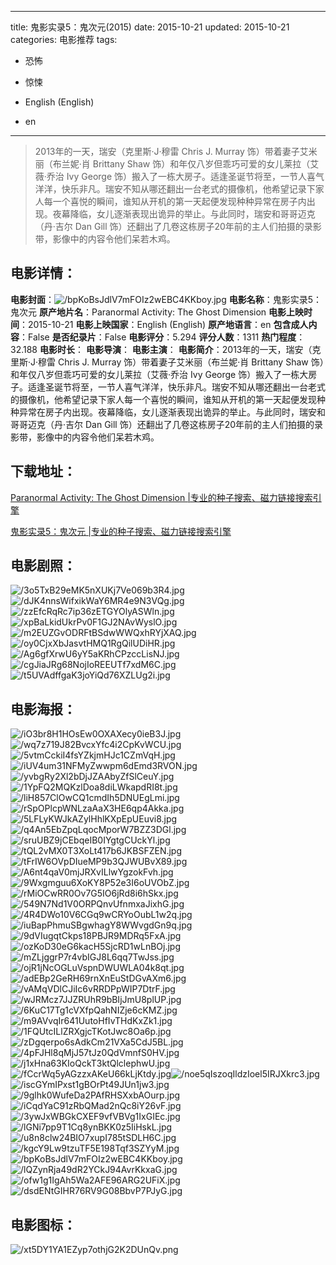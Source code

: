 
---
title: 鬼影实录5：鬼次元(2015)
date: 2015-10-21
updated: 2015-10-21
categories: 电影推荐
tags:
- 恐怖
- 惊悚

- English (English)
- en
---


> 2013年的一天，瑞安（克里斯·J·穆雷 Chris J. Murray 饰）带着妻子艾米丽（布兰妮·肖 Brittany Shaw 饰）和年仅八岁但乖巧可爱的女儿莱拉（艾薇·乔治 Ivy George 饰）搬入了一栋大房子。适逢圣诞节将至，一节人喜气洋洋，快乐非凡。瑞安不知从哪还翻出一台老式的摄像机，他希望记录下家人每一个喜悦的瞬间，谁知从开机的第一天起便发现种种异常在房子内出现。夜幕降临，女儿逐渐表现出诡异的举止。与此同时，瑞安和哥哥迈克（丹·吉尔 Dan Gill 饰）还翻出了几卷这栋房子20年前的主人们拍摄的录影带，影像中的内容令他们呆若木鸡。

## **电影详情**：

**电影封面**：<img src="https://image.tmdb.org/t/p/w200/bpKoBsJdlV7mFOIz2wEBC4KKboy.jpg" alt="/bpKoBsJdlV7mFOIz2wEBC4KKboy.jpg" title="/bpKoBsJdlV7mFOIz2wEBC4KKboy.jpg">
**电影名称**：鬼影实录5：鬼次元
**原产地片名**：Paranormal Activity: The Ghost Dimension
**电影上映时间**：2015-10-21
**电影上映国家**：English (English)
**原产地语言**：en
**包含成人内容**：False
**是否纪录片**：False
**电影评分**：5.294
**评分人数**：1311
**热门程度**：32.188
**电影时长**：
**电影导演**：
**电影主演**：
**电影简介**：2013年的一天，瑞安（克里斯·J·穆雷 Chris J. Murray 饰）带着妻子艾米丽（布兰妮·肖 Brittany Shaw 饰）和年仅八岁但乖巧可爱的女儿莱拉（艾薇·乔治 Ivy George 饰）搬入了一栋大房子。适逢圣诞节将至，一节人喜气洋洋，快乐非凡。瑞安不知从哪还翻出一台老式的摄像机，他希望记录下家人每一个喜悦的瞬间，谁知从开机的第一天起便发现种种异常在房子内出现。夜幕降临，女儿逐渐表现出诡异的举止。与此同时，瑞安和哥哥迈克（丹·吉尔 Dan Gill 饰）还翻出了几卷这栋房子20年前的主人们拍摄的录影带，影像中的内容令他们呆若木鸡。

## **下载地址**：
[Paranormal Activity: The Ghost Dimension |专业的种子搜索、磁力链接搜索引擎](https://movie.amd794.com:2083/?search=Paranormal%20Activity%3A%20The%20Ghost%20Dimension&ordering=&mode=match_phrase&page_size=10&page=1)

[鬼影实录5：鬼次元 |专业的种子搜索、磁力链接搜索引擎](https://movie.amd794.com:2083/?search=%E9%AC%BC%E5%BD%B1%E5%AE%9E%E5%BD%955%EF%BC%9A%E9%AC%BC%E6%AC%A1%E5%85%83&ordering=&mode=match_phrase&page_size=10&page=1)
 

## **电影剧照**：
<img src="https://image.tmdb.org/t/p/original/3o5TxB29eMK5nXUKj7Ve069b3R4.jpg" alt="/3o5TxB29eMK5nXUKj7Ve069b3R4.jpg" title="/3o5TxB29eMK5nXUKj7Ve069b3R4.jpg"><img src="https://image.tmdb.org/t/p/original/dJK4nnsWifxikWaY6MR4e9N3VQg.jpg" alt="/dJK4nnsWifxikWaY6MR4e9N3VQg.jpg" title="/dJK4nnsWifxikWaY6MR4e9N3VQg.jpg"><img src="https://image.tmdb.org/t/p/original/zzEfcRqRc7ip36zETGYOlyASWln.jpg" alt="/zzEfcRqRc7ip36zETGYOlyASWln.jpg" title="/zzEfcRqRc7ip36zETGYOlyASWln.jpg"><img src="https://image.tmdb.org/t/p/original/xpBaLkidUkrPv0F1GJ2NAvWyslO.jpg" alt="/xpBaLkidUkrPv0F1GJ2NAvWyslO.jpg" title="/xpBaLkidUkrPv0F1GJ2NAvWyslO.jpg"><img src="https://image.tmdb.org/t/p/original/m2EUZGvODRFtBSdwWWQxhRYjXAQ.jpg" alt="/m2EUZGvODRFtBSdwWWQxhRYjXAQ.jpg" title="/m2EUZGvODRFtBSdwWWQxhRYjXAQ.jpg"><img src="https://image.tmdb.org/t/p/original/oy0CjxXbJasvtHMQ1RgQilUDiHR.jpg" alt="/oy0CjxXbJasvtHMQ1RgQilUDiHR.jpg" title="/oy0CjxXbJasvtHMQ1RgQilUDiHR.jpg"><img src="https://image.tmdb.org/t/p/original/Ag6gfXrwU6yY5aKRhCPzccLisNJ.jpg" alt="/Ag6gfXrwU6yY5aKRhCPzccLisNJ.jpg" title="/Ag6gfXrwU6yY5aKRhCPzccLisNJ.jpg"><img src="https://image.tmdb.org/t/p/original/cgJiaJRg68NojIoREEUTf7xdM6C.jpg" alt="/cgJiaJRg68NojIoREEUTf7xdM6C.jpg" title="/cgJiaJRg68NojIoREEUTf7xdM6C.jpg"><img src="https://image.tmdb.org/t/p/original/t5UVAdffgaK3joYiQd76XZLUg2i.jpg" alt="/t5UVAdffgaK3joYiQd76XZLUg2i.jpg" title="/t5UVAdffgaK3joYiQd76XZLUg2i.jpg">

## **电影海报**：
<img src="https://image.tmdb.org/t/p/original/iO3br8H1HOsEw0OXAXecy0ieB3J.jpg" alt="/iO3br8H1HOsEw0OXAXecy0ieB3J.jpg" title="/iO3br8H1HOsEw0OXAXecy0ieB3J.jpg"><img src="https://image.tmdb.org/t/p/original/wq7z719J82BvcxYfc4i2CpKvWCU.jpg" alt="/wq7z719J82BvcxYfc4i2CpKvWCU.jpg" title="/wq7z719J82BvcxYfc4i2CpKvWCU.jpg"><img src="https://image.tmdb.org/t/p/original/5vtmCckiI4fsYZkjmHJc1CZmVqH.jpg" alt="/5vtmCckiI4fsYZkjmHJc1CZmVqH.jpg" title="/5vtmCckiI4fsYZkjmHJc1CZmVqH.jpg"><img src="https://image.tmdb.org/t/p/original/iUV4um31NFMyZwwpm6dEmd3RVON.jpg" alt="/iUV4um31NFMyZwwpm6dEmd3RVON.jpg" title="/iUV4um31NFMyZwwpm6dEmd3RVON.jpg"><img src="https://image.tmdb.org/t/p/original/yvbgRy2Xl2bDjJZAAbyZfSlCeuY.jpg" alt="/yvbgRy2Xl2bDjJZAAbyZfSlCeuY.jpg" title="/yvbgRy2Xl2bDjJZAAbyZfSlCeuY.jpg"><img src="https://image.tmdb.org/t/p/original/1YpFQ2MQKzlDoa8diLWkapdRI8t.jpg" alt="/1YpFQ2MQKzlDoa8diLWkapdRI8t.jpg" title="/1YpFQ2MQKzlDoa8diLWkapdRI8t.jpg"><img src="https://image.tmdb.org/t/p/original/liH857ClOwCQ1cmdIh5DNUEgLmi.jpg" alt="/liH857ClOwCQ1cmdIh5DNUEgLmi.jpg" title="/liH857ClOwCQ1cmdIh5DNUEgLmi.jpg"><img src="https://image.tmdb.org/t/p/original/rSpOPlcpWNLzaAaX3HE6qp4Akka.jpg" alt="/rSpOPlcpWNLzaAaX3HE6qp4Akka.jpg" title="/rSpOPlcpWNLzaAaX3HE6qp4Akka.jpg"><img src="https://image.tmdb.org/t/p/original/5LFLyKWJkAZylHhlKXpEpUEuvi8.jpg" alt="/5LFLyKWJkAZylHhlKXpEpUEuvi8.jpg" title="/5LFLyKWJkAZylHhlKXpEpUEuvi8.jpg"><img src="https://image.tmdb.org/t/p/original/q4An5EbZpqLqocMporW7BZZ3DGl.jpg" alt="/q4An5EbZpqLqocMporW7BZZ3DGl.jpg" title="/q4An5EbZpqLqocMporW7BZZ3DGl.jpg"><img src="https://image.tmdb.org/t/p/original/sruUBZ9jCEbqeIB0IYgtgCUckYl.jpg" alt="/sruUBZ9jCEbqeIB0IYgtgCUckYl.jpg" title="/sruUBZ9jCEbqeIB0IYgtgCUckYl.jpg"><img src="https://image.tmdb.org/t/p/original/tQL2vMX0T3XoLt417b6JKBSFZEN.jpg" alt="/tQL2vMX0T3XoLt417b6JKBSFZEN.jpg" title="/tQL2vMX0T3XoLt417b6JKBSFZEN.jpg"><img src="https://image.tmdb.org/t/p/original/tFrIW6OVpDIueMP9b3QJWUBvX89.jpg" alt="/tFrIW6OVpDIueMP9b3QJWUBvX89.jpg" title="/tFrIW6OVpDIueMP9b3QJWUBvX89.jpg"><img src="https://image.tmdb.org/t/p/original/A6nt4qaV0mjJRXvILlwYgzokFvh.jpg" alt="/A6nt4qaV0mjJRXvILlwYgzokFvh.jpg" title="/A6nt4qaV0mjJRXvILlwYgzokFvh.jpg"><img src="https://image.tmdb.org/t/p/original/9Wxgmguu6XoKY8P52e3I6oUVObZ.jpg" alt="/9Wxgmguu6XoKY8P52e3I6oUVObZ.jpg" title="/9Wxgmguu6XoKY8P52e3I6oUVObZ.jpg"><img src="https://image.tmdb.org/t/p/original/rMiOCwRR0Ov7G5IO6jRd8i6hSkx.jpg" alt="/rMiOCwRR0Ov7G5IO6jRd8i6hSkx.jpg" title="/rMiOCwRR0Ov7G5IO6jRd8i6hSkx.jpg"><img src="https://image.tmdb.org/t/p/original/549N7Nd1V0ORPQnvUfnmxaJixhG.jpg" alt="/549N7Nd1V0ORPQnvUfnmxaJixhG.jpg" title="/549N7Nd1V0ORPQnvUfnmxaJixhG.jpg"><img src="https://image.tmdb.org/t/p/original/4R4DWo10V6CGq9wCRYoOubL1w2q.jpg" alt="/4R4DWo10V6CGq9wCRYoOubL1w2q.jpg" title="/4R4DWo10V6CGq9wCRYoOubL1w2q.jpg"><img src="https://image.tmdb.org/t/p/original/iuBapPhmuSBgwhagY8WWvgdGn9q.jpg" alt="/iuBapPhmuSBgwhagY8WWvgdGn9q.jpg" title="/iuBapPhmuSBgwhagY8WWvgdGn9q.jpg"><img src="https://image.tmdb.org/t/p/original/9dVIugqtCkps18PBJR9MDRq5FxA.jpg" alt="/9dVIugqtCkps18PBJR9MDRq5FxA.jpg" title="/9dVIugqtCkps18PBJR9MDRq5FxA.jpg"><img src="https://image.tmdb.org/t/p/original/ozKoD30eG6kacH5SjcRD1wLnBOj.jpg" alt="/ozKoD30eG6kacH5SjcRD1wLnBOj.jpg" title="/ozKoD30eG6kacH5SjcRD1wLnBOj.jpg"><img src="https://image.tmdb.org/t/p/original/mZLjggrP7r4vbIGJ8L6qq7TwJss.jpg" alt="/mZLjggrP7r4vbIGJ8L6qq7TwJss.jpg" title="/mZLjggrP7r4vbIGJ8L6qq7TwJss.jpg"><img src="https://image.tmdb.org/t/p/original/ojR1jNcOGLuVspnDWUWLA04k8qt.jpg" alt="/ojR1jNcOGLuVspnDWUWLA04k8qt.jpg" title="/ojR1jNcOGLuVspnDWUWLA04k8qt.jpg"><img src="https://image.tmdb.org/t/p/original/adEBp2GeRH69rnXnEuStDGvAXm6.jpg" alt="/adEBp2GeRH69rnXnEuStDGvAXm6.jpg" title="/adEBp2GeRH69rnXnEuStDGvAXm6.jpg"><img src="https://image.tmdb.org/t/p/original/vAMqVDlCJiIc6vRRDPpWIP7DtrF.jpg" alt="/vAMqVDlCJiIc6vRRDPpWIP7DtrF.jpg" title="/vAMqVDlCJiIc6vRRDPpWIP7DtrF.jpg"><img src="https://image.tmdb.org/t/p/original/wJRMcz7JJZRUhR9bBIjJmU8plUP.jpg" alt="/wJRMcz7JJZRUhR9bBIjJmU8plUP.jpg" title="/wJRMcz7JJZRUhR9bBIjJmU8plUP.jpg"><img src="https://image.tmdb.org/t/p/original/6KuC17Tg1cVXfpQahNIZje6cKMZ.jpg" alt="/6KuC17Tg1cVXfpQahNIZje6cKMZ.jpg" title="/6KuC17Tg1cVXfpQahNIZje6cKMZ.jpg"><img src="https://image.tmdb.org/t/p/original/m9AVvqIr641UutoHfIvTHdKxZk1.jpg" alt="/m9AVvqIr641UutoHfIvTHdKxZk1.jpg" title="/m9AVvqIr641UutoHfIvTHdKxZk1.jpg"><img src="https://image.tmdb.org/t/p/original/1FQUtcILlZRXgjcTKotJwc8Oa6p.jpg" alt="/1FQUtcILlZRXgjcTKotJwc8Oa6p.jpg" title="/1FQUtcILlZRXgjcTKotJwc8Oa6p.jpg"><img src="https://image.tmdb.org/t/p/original/zDgqerpo6sAdkCm21VXa5CdJ5BL.jpg" alt="/zDgqerpo6sAdkCm21VXa5CdJ5BL.jpg" title="/zDgqerpo6sAdkCm21VXa5CdJ5BL.jpg"><img src="https://image.tmdb.org/t/p/original/4pFJHl8qMjJ57tJz0QdVmnfS0HV.jpg" alt="/4pFJHl8qMjJ57tJz0QdVmnfS0HV.jpg" title="/4pFJHl8qMjJ57tJz0QdVmnfS0HV.jpg"><img src="https://image.tmdb.org/t/p/original/j1xHna63KIoQckT3ktQlclephwU.jpg" alt="/j1xHna63KIoQckT3ktQlclephwU.jpg" title="/j1xHna63KIoQckT3ktQlclephwU.jpg"><img src="https://image.tmdb.org/t/p/original/fCcrWq5yAGzzxAKeU66kLjKtdy.jpg" alt="/fCcrWq5yAGzzxAKeU66kLjKtdy.jpg" title="/fCcrWq5yAGzzxAKeU66kLjKtdy.jpg"><img src="https://image.tmdb.org/t/p/original/noe5qIszoqIldzIoel5IRJXkrc3.jpg" alt="/noe5qIszoqIldzIoel5IRJXkrc3.jpg" title="/noe5qIszoqIldzIoel5IRJXkrc3.jpg"><img src="https://image.tmdb.org/t/p/original/iscGYmIPxst1gBOrPt49JUn1jw3.jpg" alt="/iscGYmIPxst1gBOrPt49JUn1jw3.jpg" title="/iscGYmIPxst1gBOrPt49JUn1jw3.jpg"><img src="https://image.tmdb.org/t/p/original/9glhk0WufeDa2PAfRHSXxbAOurp.jpg" alt="/9glhk0WufeDa2PAfRHSXxbAOurp.jpg" title="/9glhk0WufeDa2PAfRHSXxbAOurp.jpg"><img src="https://image.tmdb.org/t/p/original/iCqdYaC91zRbQMad2nQc8iY26vF.jpg" alt="/iCqdYaC91zRbQMad2nQc8iY26vF.jpg" title="/iCqdYaC91zRbQMad2nQc8iY26vF.jpg"><img src="https://image.tmdb.org/t/p/original/3ywJxWBGkCXEF9vfVBVg1IxGIEc.jpg" alt="/3ywJxWBGkCXEF9vfVBVg1IxGIEc.jpg" title="/3ywJxWBGkCXEF9vfVBVg1IxGIEc.jpg"><img src="https://image.tmdb.org/t/p/original/lGNi7pp9T1Cq8ynBKK0z5IiHskL.jpg" alt="/lGNi7pp9T1Cq8ynBKK0z5IiHskL.jpg" title="/lGNi7pp9T1Cq8ynBKK0z5IiHskL.jpg"><img src="https://image.tmdb.org/t/p/original/u8n8clw24BIO7xupI785tSDLH6C.jpg" alt="/u8n8clw24BIO7xupI785tSDLH6C.jpg" title="/u8n8clw24BIO7xupI785tSDLH6C.jpg"><img src="https://image.tmdb.org/t/p/original/kgcY9Lw9tzuTF5E198Tqf3SZYyM.jpg" alt="/kgcY9Lw9tzuTF5E198Tqf3SZYyM.jpg" title="/kgcY9Lw9tzuTF5E198Tqf3SZYyM.jpg"><img src="https://image.tmdb.org/t/p/original/bpKoBsJdlV7mFOIz2wEBC4KKboy.jpg" alt="/bpKoBsJdlV7mFOIz2wEBC4KKboy.jpg" title="/bpKoBsJdlV7mFOIz2wEBC4KKboy.jpg"><img src="https://image.tmdb.org/t/p/original/lQZynRja49dR2YCkJ94AvrKkxaG.jpg" alt="/lQZynRja49dR2YCkJ94AvrKkxaG.jpg" title="/lQZynRja49dR2YCkJ94AvrKkxaG.jpg"><img src="https://image.tmdb.org/t/p/original/ofw1g1IgAh5Wa2AFE96ARG2UFiX.jpg" alt="/ofw1g1IgAh5Wa2AFE96ARG2UFiX.jpg" title="/ofw1g1IgAh5Wa2AFE96ARG2UFiX.jpg"><img src="https://image.tmdb.org/t/p/original/dsdENtGIHR76RV9G08BbvP7PJyG.jpg" alt="/dsdENtGIHR76RV9G08BbvP7PJyG.jpg" title="/dsdENtGIHR76RV9G08BbvP7PJyG.jpg">

## **电影图标**：
<img src="https://image.tmdb.org/t/p/original/xt5DY1YA1EZyp7othjG2K2DUnQv.png" alt="/xt5DY1YA1EZyp7othjG2K2DUnQv.png" title="/xt5DY1YA1EZyp7othjG2K2DUnQv.png">
